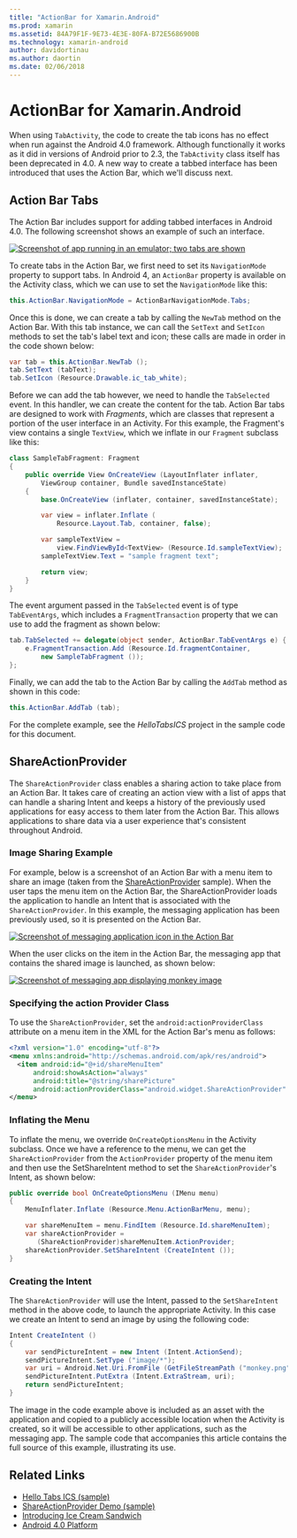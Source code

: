 ```yaml
---
title: "ActionBar for Xamarin.Android"
ms.prod: xamarin
ms.assetid: 84A79F1F-9E73-4E3E-80FA-B72E5686900B
ms.technology: xamarin-android
author: davidortinau
ms.author: daortin
ms.date: 02/06/2018
---
```


# ActionBar for Xamarin.Android

When using `TabActivity`, the code to create the tab icons has no
effect when run against the Android 4.0 framework. Although
functionally it works as it did in versions of Android prior to 2.3,
the `TabActivity` class itself has been deprecated in 4.0. A new way to
create a tabbed interface has been introduced that uses the Action Bar,
which we'll discuss next.

## Action Bar Tabs

The Action Bar includes support for adding tabbed interfaces in Android 4.0.
The following screenshot shows an example of such an interface.

[![Screenshot of app running in an emulator; two tabs are shown](action-bar-images/25-actionbartabs.png)](action-bar-images/25-actionbartabs.png#lightbox)

To create tabs in the Action Bar, we first need to set its
`NavigationMode` property to support tabs. In Android 4, an `ActionBar`
property is available on the Activity class, which we can use to set
the `NavigationMode` like this:

```csharp
this.ActionBar.NavigationMode = ActionBarNavigationMode.Tabs;
```

Once this is done, we can create a tab by calling the `NewTab` method
on the Action Bar. With this tab instance, we can call the `SetText`
and `SetIcon` methods to set the tab's label text and icon; these calls
are made in order in the code shown below:

```csharp
var tab = this.ActionBar.NewTab ();
tab.SetText (tabText);
tab.SetIcon (Resource.Drawable.ic_tab_white);
```

Before we can add the tab however, we need to handle the `TabSelected`
event. In this handler, we can create the content for the tab. Action
Bar tabs are designed to work with *Fragments*, which are classes that
represent a portion of the user interface in an Activity. For this
example, the Fragment's view contains a single `TextView`, which we
inflate in our `Fragment` subclass like this:

```csharp
class SampleTabFragment: Fragment
{
    public override View OnCreateView (LayoutInflater inflater,
        ViewGroup container, Bundle savedInstanceState)
    {
        base.OnCreateView (inflater, container, savedInstanceState);

        var view = inflater.Inflate (
            Resource.Layout.Tab, container, false);

        var sampleTextView =
            view.FindViewById<TextView> (Resource.Id.sampleTextView);
        sampleTextView.Text = "sample fragment text";

        return view;
    }
}
```

The event argument passed in the `TabSelected` event is of type
`TabEventArgs`, which includes a `FragmentTransaction` property that we
can use to add the fragment as shown below:

```csharp
tab.TabSelected += delegate(object sender, ActionBar.TabEventArgs e) {
    e.FragmentTransaction.Add (Resource.Id.fragmentContainer,
        new SampleTabFragment ());
};
```

Finally, we can add the tab to the Action Bar by calling the `AddTab`
method as shown in this code:

```csharp
this.ActionBar.AddTab (tab);
```

For the complete example, see the *HelloTabsICS* project in the sample
code for this document.

## ShareActionProvider

The `ShareActionProvider` class enables a sharing action to take place
from an Action Bar. It takes care of creating an action view with a
list of apps that can handle a sharing Intent and keeps a history of
the previously used applications for easy access to them later from the
Action Bar. This allows applications to share data via a user
experience that's consistent throughout Android.

### Image Sharing Example

For example, below is a screenshot of an Action Bar with a menu item to
share an image (taken from the
[ShareActionProvider](https://docs.microsoft.com/samples/xamarin/monodroid-samples/shareactionproviderdemo)
sample). When the user taps the menu item on the Action Bar, the
ShareActionProvider loads the application to handle an Intent that is
associated with the `ShareActionProvider`. In this example, the
messaging application has been previously used, so it is presented on
the Action Bar.

[![Screenshot of messaging application icon in the Action Bar](action-bar-images/09-shareactionprovider.png)](action-bar-images/09-shareactionprovider.png#lightbox)

When the user clicks on the item in the Action Bar, the messaging app that
contains the shared image is launched, as shown below:

[![Screenshot of messaging app displaying monkey image](action-bar-images/10-messagewithimage.png)](action-bar-images/10-messagewithimage.png#lightbox)

### Specifying the action Provider Class

To use the `ShareActionProvider`, set the `android:actionProviderClass`
attribute on a menu item in the XML for the Action Bar's menu as
follows:

```xml
<?xml version="1.0" encoding="utf-8"?>
<menu xmlns:android="http://schemas.android.com/apk/res/android">
  <item android:id="@+id/shareMenuItem"
      android:showAsAction="always"
      android:title="@string/sharePicture"
      android:actionProviderClass="android.widget.ShareActionProvider" />
</menu>
```

### Inflating the Menu

To inflate the menu, we override `OnCreateOptionsMenu` in the Activity
subclass. Once we have a reference to the menu, we can get the
`ShareActionProvider` from the `ActionProvider` property of the menu
item and then use the SetShareIntent method to set the
`ShareActionProvider`'s Intent, as shown below:

```csharp
public override bool OnCreateOptionsMenu (IMenu menu)
{
    MenuInflater.Inflate (Resource.Menu.ActionBarMenu, menu);

    var shareMenuItem = menu.FindItem (Resource.Id.shareMenuItem);
    var shareActionProvider =
       (ShareActionProvider)shareMenuItem.ActionProvider;
    shareActionProvider.SetShareIntent (CreateIntent ());
}
```

### Creating the Intent

The `ShareActionProvider` will use the Intent, passed to the
`SetShareIntent` method in the above code, to launch the appropriate
Activity. In this case we create an Intent to send an image by using
the following code:

```csharp
Intent CreateIntent ()
{  
    var sendPictureIntent = new Intent (Intent.ActionSend);
    sendPictureIntent.SetType ("image/*");
    var uri = Android.Net.Uri.FromFile (GetFileStreamPath ("monkey.png"));
    sendPictureIntent.PutExtra (Intent.ExtraStream, uri);
    return sendPictureIntent;
}
```

The image in the code example above is included as an asset with the
application and copied to a publicly accessible location when the
Activity is created, so it will be accessible to other applications,
such as the messaging app. The sample code that accompanies this
article contains the full source of this example, illustrating its use.

## Related Links

- [Hello Tabs ICS (sample)](https://docs.microsoft.com/samples/xamarin/monodroid-samples/hellotabsics)
- [ShareActionProvider Demo (sample)](https://docs.microsoft.com/samples/xamarin/monodroid-samples/shareactionproviderdemo)
- [Introducing Ice Cream Sandwich](https://www.android.com/about/ice-cream-sandwich/)
- [Android 4.0 Platform](https://developer.android.com/sdk/android-4.0.html)
